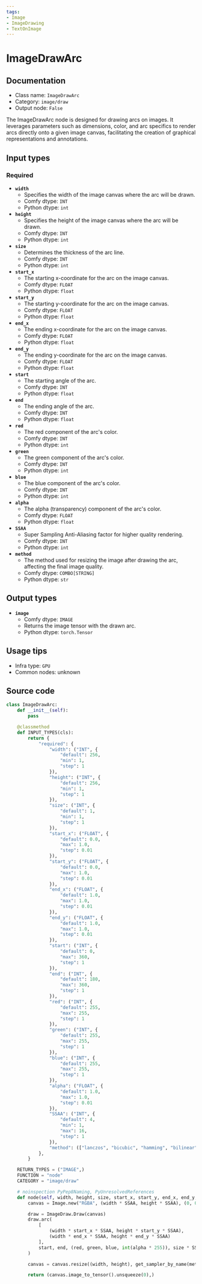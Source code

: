 ```yaml
---
tags:
- Image
- ImageDrawing
- TextOnImage
---
```


# ImageDrawArc
## Documentation
- Class name: `ImageDrawArc`
- Category: `image/draw`
- Output node: `False`

The ImageDrawArc node is designed for drawing arcs on images. It leverages parameters such as dimensions, color, and arc specifics to render arcs directly onto a given image canvas, facilitating the creation of graphical representations and annotations.
## Input types
### Required
- **`width`**
    - Specifies the width of the image canvas where the arc will be drawn.
    - Comfy dtype: `INT`
    - Python dtype: `int`
- **`height`**
    - Specifies the height of the image canvas where the arc will be drawn.
    - Comfy dtype: `INT`
    - Python dtype: `int`
- **`size`**
    - Determines the thickness of the arc line.
    - Comfy dtype: `INT`
    - Python dtype: `int`
- **`start_x`**
    - The starting x-coordinate for the arc on the image canvas.
    - Comfy dtype: `FLOAT`
    - Python dtype: `float`
- **`start_y`**
    - The starting y-coordinate for the arc on the image canvas.
    - Comfy dtype: `FLOAT`
    - Python dtype: `float`
- **`end_x`**
    - The ending x-coordinate for the arc on the image canvas.
    - Comfy dtype: `FLOAT`
    - Python dtype: `float`
- **`end_y`**
    - The ending y-coordinate for the arc on the image canvas.
    - Comfy dtype: `FLOAT`
    - Python dtype: `float`
- **`start`**
    - The starting angle of the arc.
    - Comfy dtype: `INT`
    - Python dtype: `float`
- **`end`**
    - The ending angle of the arc.
    - Comfy dtype: `INT`
    - Python dtype: `float`
- **`red`**
    - The red component of the arc's color.
    - Comfy dtype: `INT`
    - Python dtype: `int`
- **`green`**
    - The green component of the arc's color.
    - Comfy dtype: `INT`
    - Python dtype: `int`
- **`blue`**
    - The blue component of the arc's color.
    - Comfy dtype: `INT`
    - Python dtype: `int`
- **`alpha`**
    - The alpha (transparency) component of the arc's color.
    - Comfy dtype: `FLOAT`
    - Python dtype: `float`
- **`SSAA`**
    - Super Sampling Anti-Aliasing factor for higher quality rendering.
    - Comfy dtype: `INT`
    - Python dtype: `int`
- **`method`**
    - The method used for resizing the image after drawing the arc, affecting the final image quality.
    - Comfy dtype: `COMBO[STRING]`
    - Python dtype: `str`
## Output types
- **`image`**
    - Comfy dtype: `IMAGE`
    - Returns the image tensor with the drawn arc.
    - Python dtype: `torch.Tensor`
## Usage tips
- Infra type: `GPU`
- Common nodes: unknown


## Source code
```python
class ImageDrawArc:
    def __init__(self):
        pass

    @classmethod
    def INPUT_TYPES(cls):
        return {
            "required": {
                "width": ("INT", {
                    "default": 256,
                    "min": 1,
                    "step": 1
                }),
                "height": ("INT", {
                    "default": 256,
                    "min": 1,
                    "step": 1
                }),
                "size": ("INT", {
                    "default": 1,
                    "min": 1,
                    "step": 1
                }),
                "start_x": ("FLOAT", {
                    "default": 0.0,
                    "max": 1.0,
                    "step": 0.01
                }),
                "start_y": ("FLOAT", {
                    "default": 0.0,
                    "max": 1.0,
                    "step": 0.01
                }),
                "end_x": ("FLOAT", {
                    "default": 1.0,
                    "max": 1.0,
                    "step": 0.01
                }),
                "end_y": ("FLOAT", {
                    "default": 1.0,
                    "max": 1.0,
                    "step": 0.01
                }),
                "start": ("INT", {
                    "default": 0,
                    "max": 360,
                    "step": 1
                }),
                "end": ("INT", {
                    "default": 180,
                    "max": 360,
                    "step": 1
                }),
                "red": ("INT", {
                    "default": 255,
                    "max": 255,
                    "step": 1
                }),
                "green": ("INT", {
                    "default": 255,
                    "max": 255,
                    "step": 1
                }),
                "blue": ("INT", {
                    "default": 255,
                    "max": 255,
                    "step": 1
                }),
                "alpha": ("FLOAT", {
                    "default": 1.0,
                    "max": 1.0,
                    "step": 0.01
                }),
                "SSAA": ("INT", {
                    "default": 4,
                    "min": 1,
                    "max": 16,
                    "step": 1
                }),
                "method": (["lanczos", "bicubic", "hamming", "bilinear", "box", "nearest"],),
            },
        }

    RETURN_TYPES = ("IMAGE",)
    FUNCTION = "node"
    CATEGORY = "image/draw"

    # noinspection PyPep8Naming, PyUnresolvedReferences
    def node(self, width, height, size, start_x, start_y, end_x, end_y, start, end, red, green, blue, alpha, SSAA, method):
        canvas = Image.new("RGBA", (width * SSAA, height * SSAA), (0, 0, 0, 0))

        draw = ImageDraw.Draw(canvas)
        draw.arc(
            [
                (width * start_x * SSAA, height * start_y * SSAA),
                (width * end_x * SSAA, height * end_y * SSAA)
            ],
            start, end, (red, green, blue, int(alpha * 255)), size * SSAA
        )

        canvas = canvas.resize((width, height), get_sampler_by_name(method))

        return (canvas.image_to_tensor().unsqueeze(0),)

```
